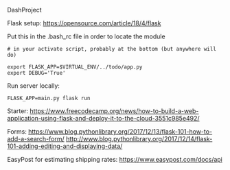 DashProject

Flask setup:
https://opensource.com/article/18/4/flask

Put this in the .bash_rc file in order to locate the module

```
# in your activate script, probably at the bottom (but anywhere will do)

export FLASK_APP=$VIRTUAL_ENV/../todo/app.py
export DEBUG='True'
```

Run server locally:

```
FLASK_APP=main.py flask run
```

Starter:
https://www.freecodecamp.org/news/how-to-build-a-web-application-using-flask-and-deploy-it-to-the-cloud-3551c985e492/

Forms:
https://www.blog.pythonlibrary.org/2017/12/13/flask-101-how-to-add-a-search-form/
http://www.blog.pythonlibrary.org/2017/12/14/flask-101-adding-editing-and-displaying-data/

EasyPost for estimating shipping rates:
https://www.easypost.com/docs/api
